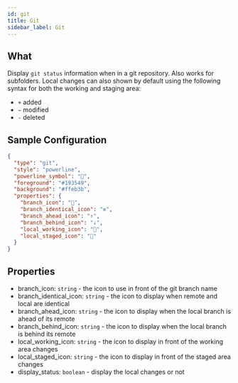 ```yaml
---
id: git
title: Git
sidebar_label: Git
---
```


## What

Display `git status` information when in a git repository. Also works for subfolders.
Local changes can also shown by default using the following syntax for both the working and staging area:

- `+` added
- `~` modified
- `-` deleted

## Sample Configuration

```json
{
  "type": "git",
  "style": "powerline",
  "powerline_symbol": "",
  "foreground": "#193549",
  "background": "#ffeb3b",
  "properties": {
    "branch_icon": "",
    "branch_identical_icon": "≡",
    "branch_ahead_icon": "↑",
    "branch_behind_icon": "↓",
    "local_working_icon": "",
    "local_staged_icon": ""
  }
}
```

## Properties

- branch_icon: `string` - the icon to use in front of the git branch name
- branch_identical_icon: `string` - the icon to display when remote and local are identical
- branch_ahead_icon: `string` - the icon to display when the local branch is ahead of its remote
- branch_behind_icon: `string` - the icon to display when the local branch is behind its remote
- local_working_icon: `string` - the icon to display in front of the working area changes
- local_staged_icon: `string` - the icon to display in front of the staged area changes
- display_status: `boolean` - display the local changes or not
